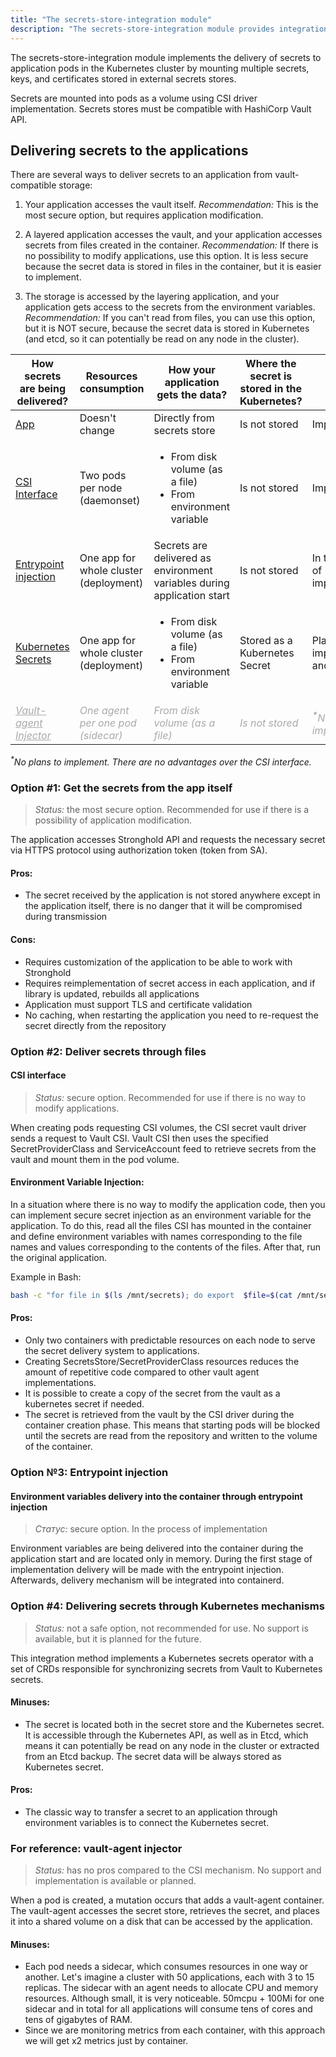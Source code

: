 ```yaml
---
title: "The secrets-store-integration module"
description: "The secrets-store-integration module provides integration of secrets stores and applications in the k8s clusters"
---
```


The secrets-store-integration module implements the delivery of secrets to application pods in the Kubernetes
cluster by mounting multiple secrets, keys, and certificates stored in external secrets stores.

Secrets are mounted into pods as a volume using CSI driver implementation.
Secrets stores must be compatible with HashiCorp Vault API.

## Delivering secrets to the applications

There are several ways to deliver secrets to an application from vault-compatible storage:

1. Your application accesses the vault itself.
*Recommendation:* This is the most secure option, but requires application modification.

2. A layered application accesses the vault, and your application accesses secrets from files created in the container.
*Recommendation:* If there is no possibility to modify applications, use this option. It is less secure because the secret data is stored in files in the container, but it is easier to implement.

3. The storage is accessed by the layering application, and your application gets access to the secrets from the environment variables.
*Recommendation:* If you can't read from files, you can use this option, but it is NOT secure, because the secret data is stored in Kubernetes (and etcd, so it can potentially be read on any node in the cluster).

<table>
<thead>
<tr>
<th>How secrets are being delivered?</th>
<th>Resources consumption</th>
<th>How your application gets the data?</th>
<th>Where the secret is stored in the Kubernetes?</th>
<th>Статус</th>
</tr>
</thead>
<tbody>
<tr>
<td><a style="color: ##0066FF;" href="#option-1-get-the-secrets-from-the-app-itself">App</a></td>
<td>Doesn't change</td>
<td>Directly from secrets store</td>
<td>Is not stored</td>
<td>Implemented</td>
</tr>
<tr>
<td><a style="color: ##0066FF;" href="#csi-interface">CSI Interface</a></td>
<td>Two pods per node (daemonset)</td>
<td><ul><li>From disk volume (as a file)</li><li>From environment variable</li></ul></td>
<td>Is not stored</td>
<td>Implemented</td>
</tr>
<tr>
<td><a style="color: ##0066FF;" href="#option-3-entrypoint-injection">Entrypoint injection</a></td>
<td>One app for whole cluster (deployment)</td>
<td>Secrets are delivered as environment variables during application start</td>
<td>Is not stored</td>
<td>In the process of implementation</td>
</tr>
<tr>
<td><a style="color: ##0066FF;" href="#option-4-delivering-secrets-through-kubernetes-mechanisms">Kubernetes Secrets</a></td>
<td>One app for whole cluster (deployment)</td>
<td><ul><li>From disk volume (as a file)</li><li>From environment variable</li></ul></td>
<td>Stored as a Kubernetes Secret</td>
<td>Planned for implementation and release</td>
</tr>
<tr>
<td><a style="color: #A9A9A9; font-style: italic;" href="#for-reference-vault-agent-injector">Vault-agent Injector</a></td>
<td style="color: #A9A9A9; font-style: italic;">One agent per one pod (sidecar)</td>
<td style="color: #A9A9A9; font-style: italic;">From disk volume (as a file)</td>
<td style="color: #A9A9A9; font-style: italic;">Is not stored</td>
<td style="color: #A9A9A9; font-style: italic;"><sup><b>*</b></sup>No plans to implement</td>
</tr>
</tbody>
</table>

<i><sup>*</sup>No plans to implement. There are no advantages over the CSI interface.</i>

### Option #1: Get the secrets from the app itself

> *Status:* the most secure option. Recommended for use if there is a possibility of application modification.

The application accesses Stronghold API and requests the necessary secret via HTTPS protocol using authorization token (token from SA).

#### Pros:

- The secret received by the application is not stored anywhere except in the application itself, there is no danger that it will be compromised during transmission

#### Cons:

- Requires customization of the application to be able to work with Stronghold
- Requires reimplementation of secret access in each application, and if library is updated, rebuilds all applications
- Application must support TLS and certificate validation
- No caching, when restarting the application you need to re-request the secret directly from the repository

### Option #2: Deliver secrets through files

#### CSI interface

> *Status:* secure option. Recommended for use if there is no way to modify applications.

When creating pods requesting CSI volumes, the CSI secret vault driver sends a request to Vault CSI. Vault CSI then uses the specified SecretProviderClass and ServiceAccount feed to retrieve secrets from the vault and mount them in the pod volume.

#### Environment Variable Injection:

In a situation where there is no way to modify the application code, then you can implement secure secret injection as an environment variable for the application. To do this, read all the files CSI has mounted in the container and define environment variables with names corresponding to the file names and values corresponding to the contents of the files. After that, run the original application.

Example in Bash:

```bash
bash -c "for file in $(ls /mnt/secrets); do export  $file=$(cat /mnt/secrets/$file); done ; exec my_original_file_to_startup"
```

#### Pros:

- Only two containers with predictable resources on each node to serve the secret delivery system to applications.
- Creating SecretsStore/SecretProviderClass resources reduces the amount of repetitive code compared to other vault agent implementations.
- It is possible to create a copy of the secret from the vault as a kubernetes secret if needed.
- The secret is retrieved from the vault by the CSI driver during the container creation phase. This means that starting pods will be blocked until the secrets are read from the repository and written to the volume of the container.

### Option №3: Entrypoint injection

#### Environment variables delivery into the container through entrypoint injection

> *Статус:* secure option. In the process of implementation

Environment variables are being delivered into the container during the application start and are located only in memory. During the first stage of implementation delivery will be made with the entrypoint injection. Afterwards, delivery mechanism will be integrated into containerd.

### Option #4: Delivering secrets through Kubernetes mechanisms

> *Status:* not a safe option, not recommended for use. No support is available, but it is planned for the future.

This integration method implements a Kubernetes secrets operator with a set of CRDs responsible for synchronizing secrets from Vault to Kubernetes secrets.

#### Minuses:

- The secret is located both in the secret store and the Kubernetes secret. It is accessible through the Kubernetes API, as well as in Etcd, which means it can potentially be read on any node in the cluster or extracted from an Etcd backup. The secret data will be always stored as Kubernetes secret.

#### Pros:

- The classic way to transfer a secret to an application through environment variables is to connect the Kubernetes secret.

### For reference: vault-agent injector

> *Status:* has no pros compared to the CSI mechanism. No support and implementation is available or planned.

When a pod is created, a mutation occurs that adds a vault-agent container. The vault-agent accesses the secret store, retrieves the secret, and places it into a shared volume on a disk that can be accessed by the application.

#### Minuses:

- Each pod needs a sidecar, which consumes resources in one way or another. Let's imagine a cluster with 50 applications, each with 3 to 15 replicas. The sidecar with an agent needs to allocate CPU and memory resources. Although small, it is very noticeable. 50mcpu + 100Mi for one sidecar and in total for all applications will consume tens of cores and tens of gigabytes of RAM.
- Since we are monitoring metrics from each container, with this approach we will get x2 metrics just by container.
